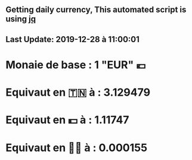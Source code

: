 ## Getting daily currency, This automated script is using [jq](https://stedolan.github.io/jq/)
## Last Update:  2019-12-28 à 11:00:01
 # Monaie de base : 1 "EUR" 💶 
 # Equivaut en 🇹🇳 à :  3.129479 
 # Equivaut en 💵 à : 1.11747
 # Equivaut en 🐱‍💻 à :  0.000155
